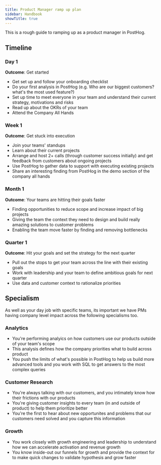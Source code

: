 ```yaml
---
title: Product Manager ramp up plan
sidebar: Handbook
showTitle: true
---
```


This is a rough guide to ramping up as a product manager in PostHog.

## Timeline

### Day 1
**Outcome**: Get started
* Get set up and follow your onboarding checklist
* Do your first analysis in PostHog (e.g. Who are our biggest customers? what's the most used feature?)
* Set up time to meet everyone in your team and understand their current strategy, motivations and risks
* Read up about the OKRs of your team
* Attend the Company All Hands

### Week 1
**Outcome**: Get stuck into execution
* Join your teams' standups
* Learn about their current projects
* Arrange and host 2+ calls (through customer success initially) and get feedback from customers about ongoing projects
* Use PostHog to gather data to support with executing existing projects
* Share an interesting finding from PostHog in the demo section of the company all hands

### Month 1
**Outcome**: Your teams are hitting their goals faster
* Finding opportunities to reduce scope and increase impact of big projects
* Giving the team the context they need to design and build really amazing solutions to customer problems
* Enabling the team move faster by finding and removing bottlenecks

### Quarter 1
**Outcome**: Hit your goals and set the strategy for the next quarter
* Pull out the stops to get your team across the line with their existing goals
* Work with leadership and your team to define ambitious goals for next quarter
* Use data and customer context to rationalize priorities


## Specialism
As well as your day job with specific teams, its important we have PMs having company level impact across the following specialisms too.

### Analytics
* You're performing analyics on how customers use our products outside of your team's scope
* This analysis defines how the company priorities what to build across product
* You push the limits of what's possible in PostHog to help us build more advanced tools and you work with SQL to get answers to the most complex queries

### Customer Research
* You're always talking with our customers, and you intimately know how their frictions with our products
* You're giving customer insights to every team (in and outside of product) to help them prioritize better
* You're the first to hear about new opportunites and problems that our customers need solved and you capture this information

### Growth
* You work closely with growth engineering and leadership to understand how we can accelerate activation and revenue growth
* You know inside-out our funnels for growth and provide the context for to make quick changes to validate hypothesis and grow faster



